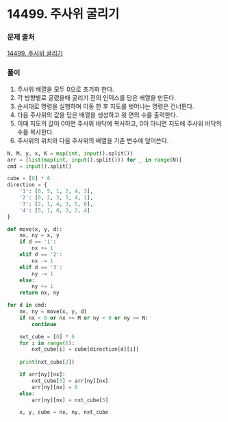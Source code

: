 # 14499. 주사위 굴리기

### 문제 출처
[14499. 주사위 굴리기](https://www.acmicpc.net/problem/14499)

### 풀이
1. 주사위 배열을 모두 0으로 초기화 한다.
2. 각 방향별로 굴렸을때 굴리기 전의 인덱스를 담은 배열을 만든다.
3. 순서대로 명령을 실행하며 이동 한 후 지도를 벗어나는 명령은 건너뛴다.
4. 다음 주사위의 값을 담은 배열을 생성하고 윗 면의 수를 출력한다.
5. 이때 지도의 값이 0이면 주사위 바닥에 복사하고, 0이 아니면 지도에 주사위 바닥의 수를 복사한다.
6. 주사위의 위치와 다음 주사위의 배열을 기존 변수에 덮어쓴다.

```python
N, M, y, x, K = map(int, input().split())
arr = [list(map(int, input().split())) for _ in range(N)]
cmd = input().split()

cube = [0] * 6
direction = {
    '1': [0, 5, 1, 2, 4, 3],
    '2': [0, 2, 3, 5, 4, 1],
    '3': [2, 1, 4, 3, 5, 0],
    '4': [5, 1, 0, 3, 2, 4]
}

def move(x, y, d):
    nx, ny = x, y
    if d == '1':
        nx += 1
    elif d == '2':
        nx -= 1
    elif d == '3':
        ny -= 1
    else:
        ny += 1
    return nx, ny

for d in cmd:
    nx, ny = move(x, y, d)
    if nx < 0 or nx >= M or ny < 0 or ny >= N:
        continue

    nxt_cube = [0] * 6
    for i in range(6):
        nxt_cube[i] = cube[direction[d][i]]
    
    print(nxt_cube[2])

    if arr[ny][nx]:
        nxt_cube[5] = arr[ny][nx]
        arr[ny][nx] = 0
    else:
        arr[ny][nx] = nxt_cube[5]

    x, y, cube = nx, ny, nxt_cube
```